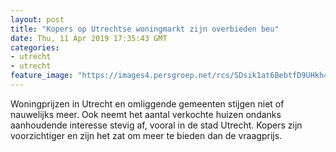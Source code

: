 ```yaml
---
layout: post
title: "Kopers op Utrechtse woningmarkt zijn overbieden beu"
date: Thu, 11 Apr 2019 17:35:43 GMT
categories: 
- utrecht 
- utrecht 
feature_image: "https://images4.persgroep.net/rcs/SDsik1at6BebtfD9UHkh470SjU4/diocontent/143070042/_fitwidth/400/?appId=21791a8992982cd8da851550a453bd7f&quality=0.7"
---
```


Woningprijzen in Utrecht en omliggende gemeenten stijgen niet of nauwelijks meer. Ook neemt het aantal verkochte huizen ondanks aanhoudende interesse stevig af, vooral in de stad Utrecht. Kopers zijn voorzichtiger en zijn het zat om meer te bieden dan de vraagprijs.
